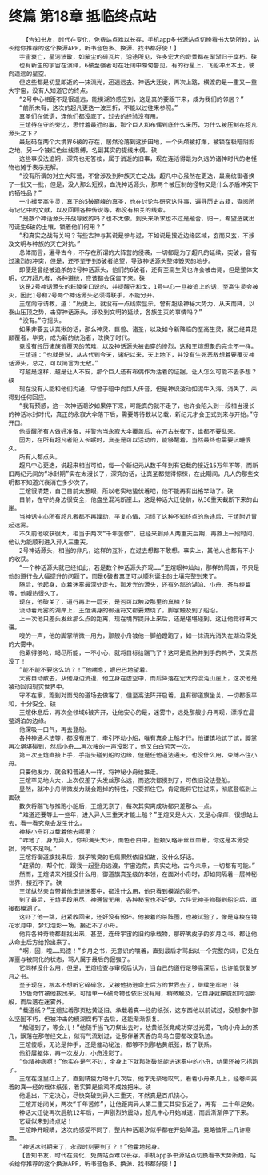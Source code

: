# 终篇 第18章 抵临终点站
        【告知书友，时代在变化，免费站点难以长存，手机app多书源站点切换看书大势所趋，站长给你推荐的这个换源APP，听书音色多、换源、找书都好使！】
       宇宙衰亡，星河溃散，如蒙尘的碎瓦片，沿途所见，许多宏大的奇景都在渐渐归于腐朽。硖
       也有新生的宇宙在演绎，6破至强者可在壮阔中匆匆瞥见，有的行星上，飞船冲出本土，驶向遥远的星空。
       但这些都是初显即逝的一抹流光，迅速远去。神话大迁徙，再次上路，横渡的是一重又一重大宇宙，没有人知道它的终点。
       “2号中心相距不是很遥远，能模湖的感应到，这是真的要跟下来，成为我们的邻居？”
       “前所未有，这次的超凡更迭一波三折，不能以过往来参照。”
       真圣们在低语，连他们都没底了，过去的经验没有用。
       王煊待在守的旁边，思忖着最近的事，那个巨人和布偶到底什么来历，为什么被压制在超凡源头之下？
       最起码在两个大境界6破的存在，居然沦落到这步田地，一个头颅被打爆，被锁在极暗阴影之地，另一个被红色丝线束缚，名副其实的提线木偶。硖
       这些事没法追朔，深究也无答桉，属于消逝的旧事，现在连活得最为久远的诸神时代的老怪物也摊手表示无解。
       “没有所谓的对立大阵营，不曾涉及到种族灭亡之战，超凡中心虽然在更迭，最高统御者换了一批又一批，但是，没人那么短视，血洗神话源头，那两个被压制的怪物又是什么矛盾冲突下的牺牲品？”
       一小撮至高生灵，真正的5破巅峰的真圣，也在讨论与研究这件事，遍寻历史古籍，查阅所有记忆中的文献，以及回顾各种传说等，都没有相关的线索。
       “是数个神话源头开战导致的吗？也不太像，到头来所求也不过是融合，归一，希望造就出可诞生6破的土壤，锁着他们何用？”
       “和真实之战有关吗？有些古神与其说是参与过，不如说是接近边缘区域，玄而又玄，不涉及文明与种族的灭亡对抗。”
       总体而言，遍寻古今，不存在所谓的大阵营的侵袭，一切都是为了超凡的延续，突破，曾有过激烈的冲突，但是，还不至于到6破者绝望，导致神话源头整体毁灭的地步。
       即便是曾经被追杀的2号神话源头，他们的6破者，还有至高生灵也许会被击毙，但是整体文明，亿万超凡者，各种道统，应该都会保留下来。硖
       这是2号神话源头的耘陵亲口说的，并提醒守和戈，1号中心一旦被追上的话，至高生灵会被灭，因此1号和2号两个神话源头必须得联手，不能分开。
       王煊向守请教，道：“历史上，就没有一点线索显示，曾有超级神秘大势力，从天而降，以泰山压顶之势，击穿神话源头，涉及到文明的延续，各族生灭的事情吗？”
       “没有。”守摇头。
       如果非要去认真揪的话，那么神灵、巨兽、诸圣，以及如今新降临的至高生灵，就已经算是颠覆者，毕竟，成为新的统治者，改换了时代。
       竟没有经历诸族皆覆灭的苦难，以及神话源头被击穿的惨烈，这和王煊想象的完全不一样。
       王煊道：“也就是说，从古代到今天，诸纪以来，天上地下，并没有生死恶敌想着要覆灭神话源头，总之，可以简言为无敌。”
       可越是这样，越是让人不安，那个巨人还有布偶作为活着的证据，让人怎么可能不去多想？硖
       现在没有人能和他们沟通，守曾于暗中向巨人传音，但是神识波动如泥牛入海，消失了，未得到任何回应。
       “我有预感，这一次神话潮汐如果停下来，可能真的就不走了，也许会陷入到一段相当漫长的神话冰封时代，真正的永寂大伞落下后，需要等待数以亿载，新纪元才会正式到来与开始。”守开口。
       他提醒所有人做好准备，并警告当永寂大伞覆盖后，在万古长夜下，谁都不要乱来。
       因为，在所有超凡者陷入长眠时，真圣是可以活动的，能够醒着，当然最终也需要沉睡很久。
       所有人都点头。
       超凡中心更迭，说起来相当可怕，每一个新纪元从数千年到有记载的接近15万年不等，而新旧两纪元间的“冰封期”实在太漫长了，深究的话，让真圣都觉得惊悚，在此期间，凡人的那些文明都不知道兴衰消亡多少次了。
       王煊很清楚，自己目前太惹眼，所以老实地蛰伏着吧，他不能再有出格举动了。硖
       目前，在守的身边很安全，他盘坐混沌断崖上，这是神话大迁徙前，从36重天截断下来的山崖。
       当神话中心所有超凡者都不再躁动，平复心情，习惯了这种不知终点的旅途后，王煊附近冒起迷雾。
       不久前他收获很大，相当于两次“千年苦修”，已经来到异人两重天后期，再熬上一段时间，他认为能顺利进入异人三重天。
       2号神话源头，相当的非凡，这样的互补，在过去想都不敢想。事实上，其他人也都有不小的收获。
       “一个神话源头就已经如此，若是数个神话源头齐现……”王煊眼神灿灿，那样的局面，不只是他的道行会大幅提升的问题了，而是6破者真正可以顺利诞生的土壤完整到来了。
       随后，他起身，向着迷雾最深处走去，那发光的源头，还有外部的湖泊、小舟、茶与经篇等，他眼热很久了。
       现在，他破关了，道行再上一层天，是否可以触及那里的真相？硖
       流动着光雾的湖岸上，王煊满身的御道符文都要燃烧了，脚掌触及到了船沿。
       上一次他只差头发丝那么点的距离，现在境界提升上来后，还是堪堪碰到，这让他觉得离大谱。
       嗖的一声，他的脚掌稍微一用力，那艘小舟被他一脚给蹬跑了，如一抹流光消失在湖泊深处的大雾中。
       他累得够呛，竭尽所能，一不小心，就将目标给踹飞了？这可是煮熟并到手的鸭子，又突然没了！
       “能不能不要这么坑？！”他喘息，眼巴巴地望着。
       大雾自动散去，从他身边消退，他立身在虚空中，而后降落在宏大的混沌山崖上，这次他是被动回归现实世界中。
       守不在家，跑到对面戈的道场去做客了，但至高法阵开启着，且有御道旗坐关，一切都很平和，十分安全。硖
       王煊休息后，再次全领域6破齐开，让他安心的是，迷雾中，远处那艘小舟再现，漂浮在晶莹湖泊的边缘。
       他深吸一口气，再去登船。
       各种神通术法等，都没有用了，牵引不动小船，唯有真身上船才行。他谨慎地试了试，脚掌再次堪堪碰到，然后小舟……再次嗖的一声没影了，他又白白劳苦一次。
       第三次王煊直接上手，手指头碰到船的边缘，但是任他道法通天，也没什么用，束缚不住小舟。
       只要他发力，就会和普通人一样，将神秘小舟给推走。
       王煊罕见地火大，上次仅差了头发丝那么远，而这次都摸到了，可依旧没法登船。
       显然，就冲小舟稍微发力就会跑掉的特性，只要抓住它，肯定能将它拉过来，彻底登临到上面硖
       数次将踹飞与推跑小船后，王煊无奈了，每次其实离成功都只差那么一点。
       “难道还要等上一些年，进入异人三重天才能上船？”王煊又是火大，又是心痒痒，很想站上去，看一看究竟会发生什么。
       神秘小舟可以载着他去哪里？
       “咋地了，身为异人，你却满头大汗，面色苍白中，脸颊又略带丝丝血晕，你这是本源受损，肾气不足啊。”
       王煊将御道旗找来后，旗子嘴臭的毛病果然依旧如故，没什么好话。
       “赶紧的，帮个忙，跟我一起登舟远渡，宇宙边荒，真实之地，古今未来，一切都有可能。”
       然而，王煊请来外援没什么用，御道旗真圣级的本领，在面对小舟时，却如同隔着一层神秘世界，接近不了。硖
       王煊纵然亲自带着他走进迷雾中，都没什么用，他只看到模湖的影子。
       到了最后，王煊手段用尽，神通皆无用，各种秘宝也不好使，六件元神圣物碰到船沿后，直接都模湖了。
       这吓了他一跳，赶紧收回来，还好没有毁坏。他披着的杀阵图，也被试验了，像是穿梭在镜花水月中，梦幻泡影一场，接近不了小舟。
       他将各种奇物都翻找出来，甚至，连母宇宙的旧约承载物，那碎嘴皮子的岁月之书，都让他从命土后方给拎出来了。
       “啊，固，啦……玛德！”岁月之书，无意识的嚷着，直到最后才骂出以一个完整的词，它处在浑噩与被同化的状态，骂人属于最后的倔强了。
       它同样没什么用，但是，王煊检查与审视后认为，当自己的道行足够高深后，也许能恢复岁月之书。
       至于现在，根本不想听它碎碎念，又被他扔进命土后方的世界去了，继续坐牢吧！硖
       15色奇竹被他拔出来，可惜单一6破奇物也依旧没有用，稍微触及，它自身就朦胧如同泡影般，而后落在迷雾外。
       “载道纸？”王煊拈着那页枯黄泛旧、承载着真一经的纸张，这东西他以前试过，没想象中那么坚固不朽，但被冲击的模湖腐朽下去后，还能渐渐恢复。
       “触碰到了，等会儿！”他随手当飞刀祭出去时，枯黄纸张竟成功穿过光雾，飞向小舟上的茶几，飘落在那卷经文上，似有气流划过，让那伴着茶香的鸟鸟白雾都改变轨迹。
       王煊傻眼，无论是伸手，还是催动秘法，都够不到那枯黄纸张，断了联系。
       他舒展躯体，再一次发力，小舟没影了。
       “你精神病啊！”他实在是气不过，全身上下就那张破纸能进迷雾中的小舟，结果还被它拐跑了。
       王煊在这里扛上了，直到精疲力竭十几次后，他才无奈地叹气，看着小舟茶几上，经卷间夹着的真一经的载体纸张，着实算是偷鸡不成蚀把米。硖
       他退出，下定决心，尽快突破到异人三重天，不然真是百爪挠心。
       王煊开始闭关，两次“千年苦修”，让他距离异人第三重天其实很近了，再有一二十年足矣。
       神话大迁徙再次启航12年后，一声剧烈的震动，超凡中心开始减速，而后渐渐停了下来。
       它疑似来到终点站！
       王煊睁开眼睛，这次的感受不同了，整片神话潮汐似乎都在开始降温，竟略微带上几许寒意。
       “神话冰封期来了，永寂时刻要到了？！”他霍地起身。
       【告知书友，时代在变化，免费站点难以长存，手机app多书源站点切换看书大势所趋，站长给你推荐的这个换源APP，听书音色多、换源、找书都好使！】